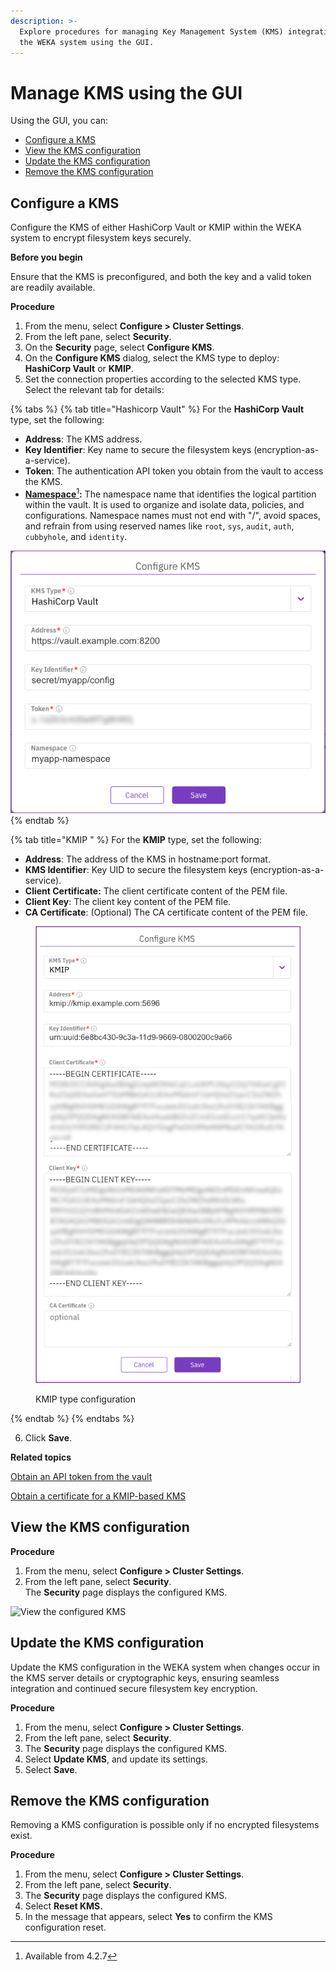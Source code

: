 ```yaml
---
description: >-
  Explore procedures for managing Key Management System (KMS) integration with
  the WEKA system using the GUI.
---
```


# Manage KMS using the GUI

Using the GUI, you can:

* [Configure a KMS](kms-management.md#configure-a-kms)
* [View the KMS configuration](kms-management.md#view-the-kms-configuration)
* [Update the KMS configuration](kms-management.md#update-the-kms-configuration)
* [Remove the KMS configuration](kms-management.md#remove-the-kms-configuration)

## Configure a KMS

Configure the KMS of either HashiCorp Vault or KMIP within the WEKA system to encrypt filesystem keys securely.

**Before you begin**

Ensure that the KMS is preconfigured, and both the key and a valid token are readily available.

**Procedure**

1. From the menu, select **Configure > Cluster Settings**.
2. From the left pane, select **Security**.
3. On the **Security** page, select **Configure KMS**.
4. On the **Configure KMS** dialog, select the KMS type to deploy: **HashiCorp Vault** or **KMIP**.
5. Set the connection properties according to the selected KMS type. Select the relevant tab for details:

{% tabs %}
{% tab title="Hashicorp Vault" %}
For the **HashiCorp Vault** type, set the following:

* **Address**: The KMS address.
* **Key Identifier**: Key name to secure the filesystem keys (encryption-as-a-service).
* **Token**: The authentication API token you obtain from the vault to access the KMS.
* [**Namespace**](#user-content-fn-1)[^1]**:** The namespace name that identifies the logical partition within the vault. It is used to organize and isolate data, policies, and configurations. Namespace names must not end with "/", avoid spaces, and refrain from using reserved names like `root`, `sys`, `audit`, `auth`, `cubbyhole`, and `identity`.

<div align="left">

<img src="../../../.gitbook/assets/wmng_configure_KMS_Hashicorp (1).png" alt="HashiCorp Vault type configuration">

</div>
{% endtab %}

{% tab title="KMIP " %}
For the **KMIP** type, set the following:

* **Address**: The address of the KMS in hostname:port format.
* **KMS Identifier**: Key UID to secure the filesystem keys (encryption-as-a-service).
* **Client Certificate:** The client certificate content of the PEM file.
* **Client Key**: The client key content of the PEM file.
* **CA Certificate**: (Optional) The CA certificate content of the PEM file.

<figure><img src="../../../.gitbook/assets/wmng_configure_KMIP.png" alt=""><figcaption><p>KMIP type configuration </p></figcaption></figure>
{% endtab %}
{% endtabs %}

6. Click **Save**.



**Related topics**

[Obtain an API token from the vault](kms-management-1.md#obtain-an-api-token-from-the-vault)

[Obtain a certificate for a KMIP-based KMS](kms-management-1.md#obtain-a-certificate-for-a-kmip-based-kms)

## View the KMS configuration

**Procedure**

1. From the menu, select **Configure > Cluster Settings**.
2. From the left pane, select **Security**.\
   The **Security** page displays the configured KMS.

![View the configured KMS](../../../.gitbook/assets/wmng\_view\_kms\_settings.png)

## Update the KMS configuration

Update the KMS configuration in the WEKA system when changes occur in the KMS server details or cryptographic keys, ensuring seamless integration and continued secure filesystem key encryption.

**Procedure**

1. From the menu, select **Configure > Cluster Settings**.
2. From the left pane, select **Security**.
3. The **Security** page displays the configured KMS.
4. Select **Update KMS**, and update its settings.
5. Select **Save**.

## Remove the KMS configuration

Removing a KMS configuration is possible only if no encrypted filesystems exist.

**Procedure**

1. From the menu, select **Configure > Cluster Settings**.
2. From the left pane, select **Security**.
3. The **Security** page displays the configured KMS.
4. Select **Reset KMS.**
5. In the message that appears, select **Yes** to confirm the KMS configuration reset.

[^1]: Available from 4.2.7
